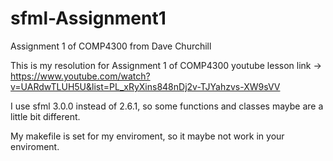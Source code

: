 # sfml-Assignment1
Assignment 1 of COMP4300 from Dave Churchill

This is my resolution for Assignment 1 of COMP4300 
youtube lesson link -> https://www.youtube.com/watch?v=UARdwTLUH5U&list=PL_xRyXins848nDj2v-TJYahzvs-XW9sVV

I use sfml 3.0.0 instead of 2.6.1, so some functions and classes maybe are a little bit different.

My makefile is set for my enviroment, so it maybe not work in your enviroment.

